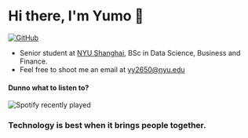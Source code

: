 # Hi there, I'm Yumo 👋

[![GitHub](https://img.shields.io/badge/dynamic/json?logo=github&label=GitHub&labelColor=495867&color=495867&query=%24.data.totalSubs&url=https%3A%2F%2Fapi.spencerwoo.com%2Fsubstats%2F%3Fsource%3Dgithub%26queryKey%3Dhayschan&style=flat-square)](https://github.com/YYM-yym)

- Senior student at [NYU Shanghai](https://shanghai.nyu.edu/), BSc in Data Science, Business and Finance.
- Feel free to shoot me an email at yy2650@nyu.edu

#### Dunno what to listen to?
![Spotify recently played](https://spotify-recently-played-readme.vercel.app/api?user=3165iizqgn5iio5ydaw3pybk4ehm&width=800)

### Technology is best when it brings people together. 
<!--
**YYM-yym/YYM-yym** is a ✨ _special_ ✨ repository because its `README.md` (this file) appears on your GitHub profile.

Here are some ideas to get you started:

- 🔭 I’m currently working on ...
- 🌱 I’m currently learning ...
- 👯 I’m looking to collaborate on ...
- 🤔 I’m looking for help with ...
- 💬 Ask me about ...
- 📫 How to reach me: ...
- 😄 Pronouns: ...
- ⚡ Fun fact: ...
-->
